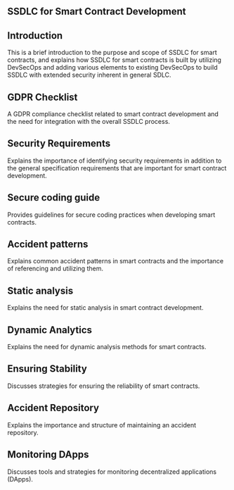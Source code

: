 ## SSDLC for Smart Contract Development

## Introduction
This is a brief introduction to the purpose and scope of SSDLC for smart contracts, and explains how SSDLC for smart contracts is built by utilizing DevSecOps and adding various elements to existing DevSecOps to build SSDLC with extended security inherent in general SDLC.

## GDPR Checklist
A GDPR compliance checklist related to smart contract development and the need for integration with the overall SSDLC process.

## Security Requirements
Explains the importance of identifying security requirements in addition to the general specification requirements that are important for smart contract development.

## Secure coding guide
Provides guidelines for secure coding practices when developing smart contracts.

## Accident patterns
Explains common accident patterns in smart contracts and the importance of referencing and utilizing them.

## Static analysis
Explains the need for static analysis in smart contract development.

## Dynamic Analytics
Explains the need for dynamic analysis methods for smart contracts.

## Ensuring Stability
Discusses strategies for ensuring the reliability of smart contracts.

## Accident Repository
Explains the importance and structure of maintaining an accident repository.

## Monitoring DApps
Discusses tools and strategies for monitoring decentralized applications (DApps).

